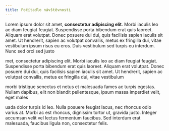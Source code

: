 ```yaml
---
title: Počítadlo návštěvnosti
---
```


Lorem ipsum dolor sit amet, **consectetur adipiscing elit**. Morbi iaculis leo ac diam feugiat feugiat. Suspendisse porta bibendum erat quis laoreet. Aliquam erat volutpat. Donec posuere dui dui, quis facilisis sapien iaculis sit amet. Ut hendrerit, sapien ac volutpat convallis, metus ex fringilla dui, vitae vestibulum ipsum risus eu eros. Duis vestibulum sed turpis eu interdum. Nunc sed orci sed justo 

 met, consectetur adipiscing elit. Morbi iaculis leo ac diam feugiat feugiat. Suspendisse porta bibendum erat quis laoreet. Aliquam erat volutpat. Donec posuere dui dui, quis facilisis sapien iaculis sit amet. Ut hendrerit, sapien ac volutpat convallis, metus ex fringilla dui, vitae vestibulum 

morbi tristique senectus et netus et malesuada fames ac turpis egestas. Nullam dapibus, elit non blandit pellentesque, ipsum massa imperdiet velit, eget males


uada dolor turpis id leo. Nulla posuere feugiat lacus, nec rhoncus odio varius at. Morbi ac est rhoncus, dignissim tortor ut, gravida justo. Integer accumsan velit vel lectus fermentum faucibus. Sed interdum erat malesuada, faucibus ligula non, consectetur felis.
